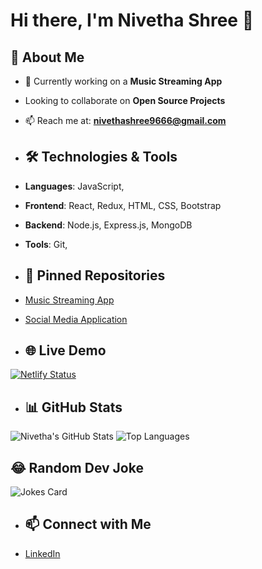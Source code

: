# Hi there, I'm Nivetha Shree 👋

## 💼 About Me
- 🔭 Currently working on a **Music Streaming App**
- Looking to collaborate on **Open Source Projects**
- 📫 Reach me at: **nivethashree9666@gmail.com**

- ## 🛠️ Technologies & Tools
- **Languages**: JavaScript,
- **Frontend**: React, Redux, HTML, CSS, Bootstrap
- **Backend**: Node.js, Express.js, MongoDB
- **Tools**: Git,

- ## 📌 Pinned Repositories
- [Music Streaming App](https://github.com/Nivetha-deve/musicapp-frontend-capstone)
- [Social Media Application](https://github.com/Nivetha-deve/frontend-social-media)

- ## 🌐 Live Demo
[![Netlify Status](https://api.netlify.com/api/v1/badges/YOUR-BADGE-ID/deploy-status)](https://app.netlify.com/teams/nivetha-deve/overview)

- ## 📊 GitHub Stats
![Nivetha's GitHub Stats](https://github-readme-stats.vercel.app/api?username=Nivetha-deve&show_icons=true&theme=radical)
![Top Languages](https://github-readme-stats.vercel.app/api/top-langs/?username=Nivetha-deve&layout=compact&theme=radical)

## 😂 Random Dev Joke
![Jokes Card](https://readme-jokes.vercel.app/api?theme=radical)

- ## 📫 Connect with Me
- [LinkedIn](https://www.linkedin.com/in/nivetha-shree-499b49291/)
